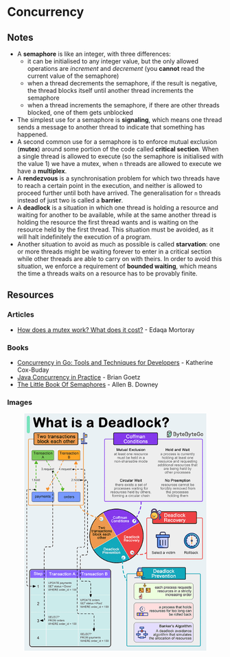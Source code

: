 # Concurrency

## Notes

* A **semaphore** is like an integer, with three differences:
  * it can be initialised to any integer value, but the only allowed operations are _increment_ and _decrement_ (you **cannot** read the current value of the semaphore)
  * when a thread decrements the semaphore, if the result is negative, the thread blocks itself until another thread increments the semaphore
  * when a thread increments the semaphore, if there are other threads blocked, one of them gets unblocked
* The simplest use for a semaphore is **signaling**, which means one thread sends a message to another thread to indicate that something has happened.
* A second common use for a semaphore is to enforce mutual exclusion (**mutex**) around some portion of the code called **critical section**. When a single thread is allowed to execute (so the semaphore is initialised with the value 1) we have a mutex, when `n` threads are allowed to execute we have a **multiplex**.
* A **rendezvous** is a synchronisation problem for which two threads have to reach a certain point in the execution, and neither is allowed to proceed further until both have arrived. The generalisation for `n` threads instead of just two is called a **barrier**.
* A **deadlock** is a situation in which one thread is holding a resource and waiting for another to be available, while at the same another thread is holding the resource the first thread wants and is waiting on the resource held by the first thread. This situation must be avoided, as it will halt indefinitely the execution of a program.
* Another situation to avoid as much as possible is called **starvation**: one or more threads might be waiting forever to enter in a critical section while other threads are able to carry on with theirs. In order to avoid this situation, we enforce a requirement of **bounded waiting**, which means the time a threads waits on a resource has to be provably finite.

## Resources

### Articles

* [How does a mutex work? What does it cost?](https://mortoray.com/2019/02/20/how-does-a-mutex-work-what-does-it-cost/) - Edaqa Mortoray

### Books

* [Concurrency in Go: Tools and Techniques for Developers](https://www.amazon.co.uk/dp/1491941197) - Katherine Cox-Buday
* [Java Concurrency in Practice](https://www.amazon.co.uk/dp/0321349601) - Brian Goetz
* [The Little Book Of Semaphores](https://greenteapress.com/semaphores/LittleBookOfSemaphores.pdf) - Allen B. Downey

### Images

<figure><img src="../.gitbook/assets/What is a Deadlock.gif" alt=""><figcaption></figcaption></figure>
